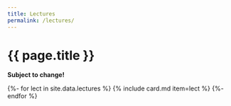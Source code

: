 ```yaml
---
title: Lectures
permalink: /lectures/
---
```


# {{ page.title }}

<p class="important"><strong>Subject to change!</strong></p>

{%- for lect in site.data.lectures %}
{% include card.md item=lect %}
{%- endfor %}
